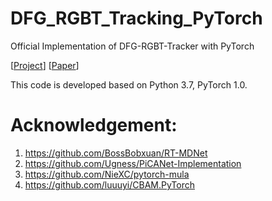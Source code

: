 # DFG_RGBT_Tracking_PyTorch
Official Implementation of DFG-RGBT-Tracker with PyTorch 

[[Project]()]   [[Paper]()]  

This code is developed based on Python 3.7, PyTorch 1.0. 


# Acknowledgement: 
1. https://github.com/BossBobxuan/RT-MDNet 
2. https://github.com/Ugness/PiCANet-Implementation 
3. https://github.com/NieXC/pytorch-mula 
4. https://github.com/luuuyi/CBAM.PyTorch 


